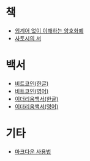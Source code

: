 # 책
- [외계어 없이 이해하는 암호화폐](https://www.yes24.com/Product/Goods/61786482)
- [사토시의 서](https://m.yes24.com/Goods/Detail/97125552)

# 백서
- [비트코인(한글)](비트코인백서(한글).pdf)
- [비트코인(영어)](비트코인백서(영어).pdf)
- [이더리움백서(한글)](이더리움백서(한글).pdf)
- [이더리움백서(영어)](이더리움백서(영어).pdf)

# 기타
- [마크다운 사용법](마크다운-사용법.md)